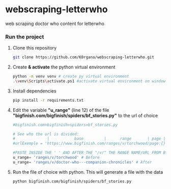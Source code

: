 # webscraping-letterwho

web scraping doctor who content for letterwho

### Run the project

1. Clone this repository
   ```bash
   git clone https://github.com/K0rgana/webscraping-letterwho.git
   ```
1. Create <b>& activate</b> the python virtual environment
   ```bash
   python -m venv venv # create py virtual environment
   .\venv\Scripts\activate.ps1 #activate virtual environment on windows
   ```
1. Install dependencies
   ```bash
   pip install -r requirements.txt
   ```
1. Edit the variable <b>"u_range"</b> (line 12) of the file <b>"bigfinish.com/bigfinish/spiders/bf_stories.py"</b> to the url of choice

   ```python
   #bigfinish.com>bigfinish>spiders>bf_stories.py

   # See who the url is divided:
   #              |           base         |      range       | page |           filters
   #urlExemple = 'https://www.bigfinish.com/ranges/v/torchwood/page:{}?url=ranges/v/torchwood&sort_ordering=date_asc'

   #PASTE INSIDE THE ' ' AND AFTER THE "/v/" THE RANGE NAME/URL FROM BIG FINISH SITE
   u_range= 'ranges/v/torchwood' # Before
   u_range= 'ranges/v/doctor-who---companion-chronicles' # After
   ```

1. Run the file of choice with python. This will generate a file with the data
   ```bash
   python bigfinish.com/bigfinish/spiders/bf_stories.py
   ```
